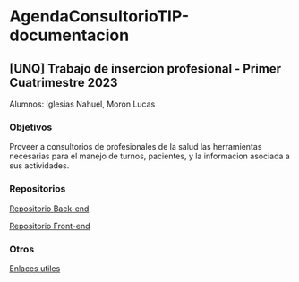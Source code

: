 # AgendaConsultorioTIP-documentacion

## [UNQ] Trabajo de insercion profesional - Primer Cuatrimestre 2023

Alumnos: Iglesias Nahuel, Morón Lucas

### Objetivos

Proveer a consultorios de profesionales de la salud las herramientas necesarias para el manejo de turnos, pacientes, y la informacion asociada a sus actividades.

### Repositorios

[Repositorio Back-end](https://github.com/mlucas94/AgendaConsultorioTIP-backend)

[Repositorio Front-end](https://github.com/mlucas94/AgendaConsultorioTIP-frontend)

### Otros

[Enlaces utiles](https://github.com/mlucas94/AgendaConsultorioTIP-documentacion/wiki/Enlaces-Utiles)
